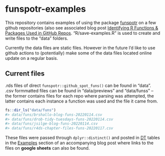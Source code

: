 
<!-- README.md is generated from README.Rmd. Please edit that file -->

# funspotr-examples

This repository contains examples of using the package
[funspotr](https://github.com/brshallo/funspotr) on a few github
repositories (also see associated blog post [Identifying R Functions &
Packages Used in GitHub
Repos](https://www.bryanshalloway.com/2022/01/18/identifying-r-functions-packages-used-in-github-repos/).
“R/save-examples.R” is used to create and write files to the “data”
folders.

Currently the data files are static files. However in the future I’d
like to use github actions to (potentially) make some of the data files
located online update on a regular basis.

## Current files

.rds files of direct `funspotr::github_spot_funs()` can be found in
“data”. .csv formmatted files can be found in “data/previews” and
“data/funss” – the former contains files for each repo where parsing was
attempted, the latter contains each instance a function was used and the
file it came from.

``` r
fs::dir_ls("data/funs")
#> data/funs/brshallo-blog-funs-20220114.csv
#> data/funs/drob-tidy-tuesdays-funs-20220114.csv
#> data/funs/jsilge-blog-funs-20220114.csv
#> data/funs/r4ds-chapter-files-funs-20220117.csv
```

These files were passed through `dplyr::distinct()` and posted in
[DT](https://rstudio.github.io/DT/) tables in the
[Examples](https://www.bryanshalloway.com/2022/01/18/identifying-r-functions-packages-used-in-github-repos/#examples)
section of an accompanying blog post where links to the files on
**google sheets** can also be found.
